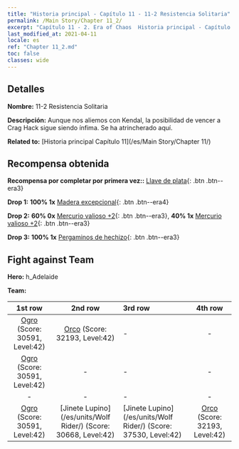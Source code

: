 ```yaml
---
title: "Historia principal - Capítulo 11 - 11-2 Resistencia Solitaria"
permalink: /Main Story/Chapter 11_2/
excerpt: "Capítulo 11 - 2. Era of Chaos  Historia principal - Capítulo 11_2. 11-2 Resistencia Solitaria"
last_modified_at: 2021-04-11
locale: es
ref: "Chapter 11_2.md"
toc: false
classes: wide
---
```


## Detalles

 **Nombre:** 11-2 Resistencia Solitaria

 **Descripción:** Aunque nos aliemos con Kendal, la posibilidad de vencer a Crag Hack sigue siendo ínfima. Se ha atrincherado aquí.

 **Related to:** [Historia principal Capítulo 11](/es/Main Story/Chapter 11/)

## Recompensa obtenida

 **Recompensa por completar por primera vez::** [Llave de plata](/es/Items/con_693/){: .btn .btn--era3}

 **Drop 1:** **100% 1x** [Madera excepcional](/es/Items/mat_34/){: .btn .btn--era4}

 **Drop 2:** **60% 0x** [Mercurio valioso +2](/es/Items/mat_28/){: .btn .btn--era3}, **40% 1x** [Mercurio valioso +2](/es/Items/mat_28/){: .btn .btn--era3}

 **Drop 3:** **100% 1x** [Pergaminos de hechizo](/es/Items/con_694/){: .btn .btn--era3}


## Fight against Team
 **Hero:** h_Adelaide

 **Team:**


  | 1st row | 2nd row | 3rd row | 4th row |
  |:----:|:----:|:----|:----:|
  | [Ogro](/es/units/Ogre/) (Score: 30591, Level:42)  | [Orco](/es/units/Orc/) (Score: 32193, Level:42)  | - | - |
  | [Ogro](/es/units/Ogre/) (Score: 30591, Level:42)  | - | - | - |
  | - | - | - | - |
  | [Ogro](/es/units/Ogre/) (Score: 30591, Level:42)  | [Jinete Lupino](/es/units/Wolf Rider/) (Score: 30668, Level:42)  | [Jinete Lupino](/es/units/Wolf Rider/) (Score: 37530, Level:42)  | [Orco](/es/units/Orc/) (Score: 32193, Level:42)  |


